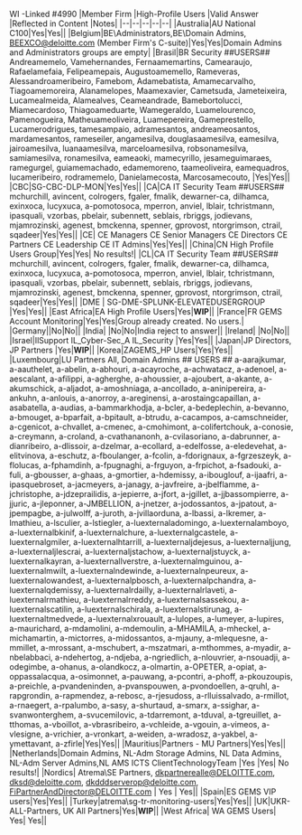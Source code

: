 WI -Linked #4990
|Member Firm  |High-Profile Users  |Valid Answer |Reflected in Content |Notes|
|--|--|--|--|--| 
|Australia|AU National C100|Yes|Yes||
|Belgium|BE\Administrators,BE\Domain Admins, BEEXCO@deloitte.com (Member Firm's C-suite)|Yes|Yes|Domain Admins and Administrators groups are empty|
|Brasil|BR Security ##USERS## Andreamemelo,  Vamehernandes,  Fernaamemartins,  Camearaujo,  Rafaelamefaia,  Felipeamepais,  Augustoamemello,  Rameveras,  Alessandroameribeiro,  Famebom,  Adamebatista,  Amamecarvalho,  Tiagoamemoreira,  Alanamelopes,  Maamexavier,  Cametsuda,  Jameteixeira,  Lucamealmeida,  Alamealves,  Ceameandrade,  Bamebortolucci,  Miamecardoso,  Thiagoameduarte,  Wamegeraldo,  Luamelourenco,  Pamenogueira,  Matheuameoliveira,  Luamepereira,  Gameprestello,  Lucamerodrigues,  tamesampaio,  adramesantos,  andreameosantos,  mardamesantos,  rameseiler,  angamesilva,  douglasaamesilva,  eamesilva,  jairoamesilva,  luanaamesilva,  marceloamesilva,  robsonamesilva,  samiamesilva,  ronamesilva,  eameaoki,  mamecyrillo,  jesameguimaraes,  ramegurgel,  guiamemachado,  edamemoreno,  taameoliveira,  eamequadros,  lucameribeiro,  rodramemelo,  Danielamecosta,  Marcosamecouto, |Yes|Yes||
|CBC|SG-CBC-DLP-MON|Yes|Yes||
|CA|CA IT Security Team  ##USERS## mchurchill, avincent, colrogers, fgaler, fmalik, dewarner-ca, dilhamca, exinxoca, lucyxuca, a-pomotosoca, mperron, anviel, lblair, tchristmann, ipasquali, vzorbas, pbelair, subennett, seblais, rbriggs, jodievans, mjamrozinski, agenest, bmckenna, spenner, gprovost, ntorgrimson, ctrail, sqadeer|Yes|Yes||
|CE| CE Managers CE Senior Managers CE Directors CE Partners CE Leadership CE IT Admins|Yes|Yes||
|China|CN High Profile Users Group|Yes|Yes| No results!| 
|CL|CA IT Security Team  ##USERS## mchurchill, avincent, colrogers, fgaler, fmalik, dewarner-ca, dilhamca, exinxoca, lucyxuca, a-pomotosoca, mperron, anviel, lblair, tchristmann, ipasquali, vzorbas, pbelair, subennett, seblais, rbriggs, jodievans, mjamrozinski, agenest, bmckenna, spenner, gprovost, ntorgrimson, ctrail, sqadeer|Yes|Yes||
|DME  | SG-DME-SPLUNK-ELEVATEDUSERGROUP |Yes|Yes|| 
|East Africa|EA High Profile Users|Yes|**WIP**||
|France|FR GEMS Account Monitoring|Yes|Yes|Group already created. No users.|
|Germany||No|No||
|India| |No|No|India reject to answer||
|Ireland| |No|No||
|Israel|IlSupport IL_Cyber-Sec_A IL_Security |Yes|Yes||
|Japan|JP Directors, JP Partners |Yes|**WIP**||
|Korea|ZAGEMS_HP Users|Yes|Yes||
|Luxembourg|LU Partners All, Domain Admins ## USERS ## a-aarajkumar, a-aauthelet, a-abelin, a-abhouri, a-acayroche, a-achwatacz, a-adenoel, a-aescalant, a-afilippi, a-agherghe, a-ahoussier, a-ajoubert, a-akante, a-akumschick, a-aljadot, a-amoshniaga, a-ancollado, a-aninipereira, a-ankuhn, a-anlouis, a-anorroy, a-areginensi, a-arostaingcapaillan, a-asabatella, a-audias, a-bammarkhodja, a-bcler, a-bedeplechin, a-bevanno, a-bmouget, a-bparfait, a-bpitault, a-btrudu, a-cacampos, a-camschneider, a-cgenicot, a-chvallet, a-cmenec, a-cmohimont, a-colifertchouk, a-conosie, a-creymann, a-croland, a-cvathananonh, a-cvilasoriano, a-dabrunner, a-dianribeiro, a-dlissoir, a-dzelmar, a-ecollard, a-edelfosse, a-eledevehat, a-elitvinova, a-eschutz, a-fboulanger, a-fcolin, a-fdorignaux, a-fgrzeszeyk, a-flolucas, a-fphamdinh, a-fpugnaghi, a-frguyon, a-frpichot, a-fsadouki, a-fuli, a-gbousser, a-ghaas, a-gmortier, a-hdemissy, a-ibouglouf, a-ijaafri, a-ipasquebroset, a-jacmeyers, a-janagy, a-javfreire, a-jbelflamme, a-jchristophe, a-jdzeprailidis, a-jepierre, a-jfort, a-jgillet, a-jjbassompierre, a-jjuric, a-jleponner, a-JMBELLION, a-jnetzer, a-jodossantos, a-jpatout, a-jpempagbe, a-julwolff, a-juroth, a-jvillaorduna, a-lbassi, a-lkremer, a-lmathieu, a-lsculier, a-lstiegler, a-luexternaladomingo, a-luexternalamboyo, a-luexternalbkinif, a-luexternalchure, a-luexternalgcastele, a-luexternalgmiler, a-luexternalhtarrill, a-luexternaljdejesus, a-luexternaljjung, a-luexternaljlescrai, a-luexternaljstachow, a-luexternaljstuyck, a-luexternalkayran, a-luexternallverstre, a-luexternalmguinou, a-luexternalmwilt, a-luexternalndewinde, a-luexternalnpeureux, a-luexternalowandest, a-luexternalpbosch, a-luexternalpchandra, a-luexternalqdemissy, a-luexternalrdailly, a-luexternalrlaveti, a-luexternalrmathieu, a-luexternalrreddy, a-luexternalsassekou, a-luexternalscatilin, a-luexternalschirala, a-luexternalstirunag, a-luexternaltmedvede, a-luexternalxrouault, a-lulopes, a-lumeyer, a-lupires, a-maurichard, a-mdamolini, a-mdemoulin, a-MHAMILA, a-mheckel, a-michamartin, a-mictorres, a-midossantos, a-mjauny, a-mlequesne, a-mmillet, a-mrossant, a-mschubert, a-mszatmari, a-mthommes, a-myadir, a-nbelabbaci, a-ndehertog, a-ndjeba, a-ngriedlich, a-nlouvrier, a-nsouadji, a-odegimbe, a-ohanus, a-olandkocz, a-olmartin, a-OPETER, a-opiat, a-oppassalacqua, a-osimonnet, a-pauwang, a-pcontri, a-phoff, a-pkouzoupis, a-preichle, a-pvandeninden, a-pvanspouwen, a-pvondoellen, a-qruhl, a-rapgrondin, a-rapmendez, a-rebosc, a-rjesudoss, a-rlluissalvado, a-rmillot, a-rnaegert, a-rpalumbo, a-sasy, a-shurtaud, a-smarx, a-ssighar, a-svanwonterghem, a-svucemilovic, a-tdarremont, a-tduval, a-tgreuillet, a-tthomas, a-vboillot, a-vbrasribeiro, a-vchleide, a-vgouin, a-vimeos, a-vlesigne, a-vrichier, a-vronkart, a-weiden, a-wradosz, a-yakbel, a-ymettavant, a-zfirle|Yes|Yes||
|Mauritius|Partners - MU Partners|Yes|Yes||
|Netherlands|Domain Admins, NL-Adm Storage Admins, NL Data Admins, NL-Adm Server Admins,NL AMS ICTS ClientTechnologyTeam |Yes |Yes| No results!|
|Nordics| Atrema\SE Partners, dkpartnerealle@DELOITTE.com, dksd@deloitte.com, dkdddserverop@deloitte.com, FiPartnerAndDirector@DELOITTE.com | Yes | Yes||
|Spain|ES GEMS VIP users|Yes|Yes||
|Turkey|atrema\sg-tr-monitoring-users|Yes|Yes||
|UK|UKR-ALL-Partners, UK All Partners|Yes|**WIP**||
|West Africa| WA GEMS Users| Yes| Yes||












